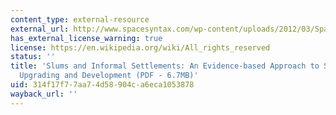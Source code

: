 ```yaml
---
content_type: external-resource
external_url: http://www.spacesyntax.com/wp-content/uploads/2012/03/Space_Syntax_Informal-settlements-brochure.pdf
has_external_license_warning: true
license: https://en.wikipedia.org/wiki/All_rights_reserved
status: ''
title: 'Slums and Informal Settlements: An Evidence-based Approach to Sustainable
  Upgrading and Development (PDF - 6.7MB)'
uid: 314f17f7-7aa7-4d58-904c-a6eca1053878
wayback_url: ''
---
```

